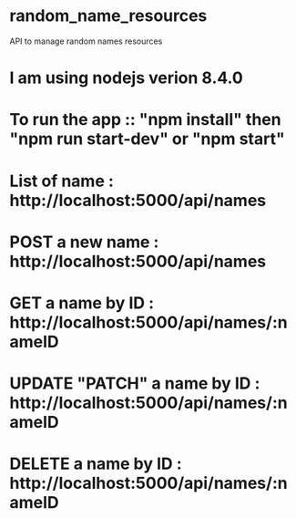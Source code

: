 # random_name_resources
API to manage random names resources

# I am using nodejs verion 8.4.0

# To run the app :: "npm install" then "npm run start-dev" or "npm start"

# List of name : http://localhost:5000/api/names

# POST a new name : http://localhost:5000/api/names

# GET a name by ID : http://localhost:5000/api/names/:nameID

# UPDATE "PATCH" a name by ID : http://localhost:5000/api/names/:nameID

# DELETE a name by ID : http://localhost:5000/api/names/:nameID
